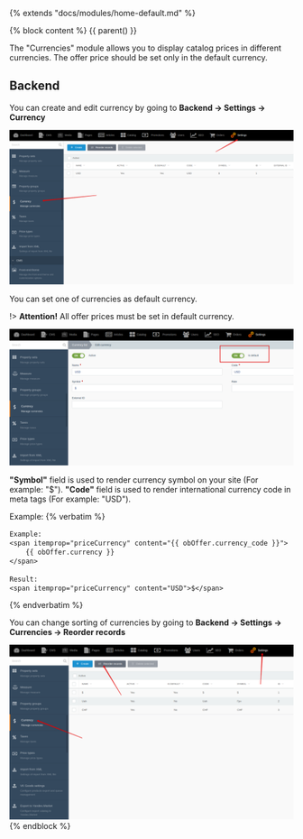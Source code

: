 {% extends "docs/modules/home-default.md" %}

{% block content %}
{{ parent() }}

The "Currencies" module allows you to display catalog prices in different currencies.
The offer price should be set only in the default currency.

## Backend

You can create and edit currency by going to **Backend -> Settings -> Currency**

![](./../../assets/images/backend-currency-1.png)

You can set one of currencies as default currency.

!> **Attention!** All offer prices must be set in default currency.

![](./../../assets/images/backend-currency-2.png)

**"Symbol"** field is used to render currency symbol on your site (For example: "$").
**"Code"** field is used to render international currency code in meta tags (For example: "USD").

Example:
{% verbatim %}
```twig
Example:
<span itemprop="priceCurrency" content="{{ obOffer.currency_code }}">
    {{ obOffer.currency }}
</span>

Result:
<span itemprop="priceCurrency" content="USD">$</span>
```
{% endverbatim %}

You can change sorting of currencies by going to **Backend -> Settings -> Currencies -> Reorder records**

![](./../../assets/images/backend-currency-3.png)
{% endblock %}